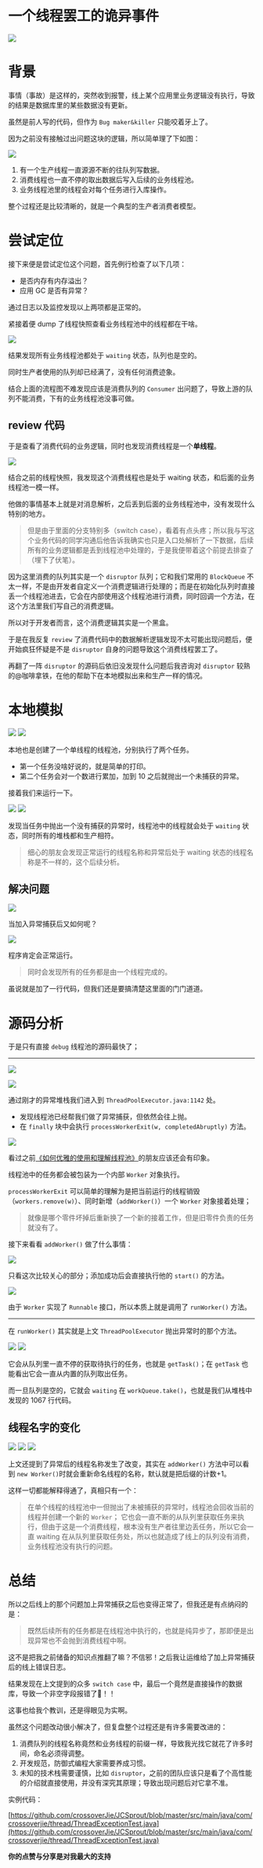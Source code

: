 
# 一个线程罢工的诡异事件


![](https://i.loli.net/2019/07/19/5d313f4a3a31f18582.jpg)

# 背景 

事情（事故）是这样的，突然收到报警，线上某个应用里业务逻辑没有执行，导致的结果是数据库里的某些数据没有更新。

虽然是前人写的代码，但作为 `Bug maker&killer` 只能咬着牙上了。

<!--more-->

因为之前没有接触过出问题这块的逻辑，所以简单理了下如图：

![](https://i.loli.net/2019/07/19/5d313f4c9d69456679.jpg)

1. 有一个生产线程一直源源不断的往队列写数据。
2. 消费线程也一直不停的取出数据后写入后续的业务线程池。
3. 业务线程池里的线程会对每个任务进行入库操作。

整个过程还是比较清晰的，就是一个典型的生产者消费者模型。

# 尝试定位

接下来便是尝试定位这个问题，首先例行检查了以下几项：
- 是否内存有内存溢出？
- 应用 GC 是否有异常？

通过日志以及监控发现以上两项都是正常的。

紧接着便 dump 了线程快照查看业务线程池中的线程都在干啥。

![](https://i.loli.net/2019/07/19/5d313f4f2a5fc61091.jpg)

结果发现所有业务线程池都处于 `waiting` 状态，队列也是空的。


同时生产者使用的队列却已经满了，没有任何消费迹象。

结合上面的流程图不难发现应该是消费队列的 `Consumer` 出问题了，导致上游的队列不能消费，下有的业务线程池没事可做。

## review 代码

于是查看了消费代码的业务逻辑，同时也发现消费线程是一个**单线程**。

![](https://i.loli.net/2019/07/19/5d313f5162ec253903.jpg)

结合之前的线程快照，我发现这个消费线程也是处于 waiting 状态，和后面的业务线程池一模一样。

他做的事情基本上就是对消息解析，之后丢到后面的业务线程池中，没有发现什么特别的地方。

> 但是由于里面的分支特别多（switch case），看着有点头疼；所以我与写这个业务代码的同学沟通后他告诉我确实也只是入口处解析了一下数据，后续所有的业务逻辑都是丢到线程池中处理的，于是我便带着这个前提去排查了（埋下了伏笔）。

因为这里消费的队列其实是一个 `disruptor` 队列；它和我们常用的 `BlockQueue` 不太一样，不是由开发者自定义一个消费逻辑进行处理的；而是在初始化队列时直接丢一个线程池进去，它会在内部使用这个线程池进行消费，同时回调一个方法，在这个方法里我们写自己的消费逻辑。


所以对于开发者而言，这个消费逻辑其实是一个黑盒。

于是在我反复 `review` 了消费代码中的数据解析逻辑发现不太可能出现问题后，便开始疯狂怀疑是不是 `disruptor` 自身的问题导致这个消费线程罢工了。

再翻了一阵 `disruptor` 的源码后依旧没发现什么问题后我咨询对 `disruptor` 较熟的@咖啡拿铁，在他的帮助下在本地模拟出来和生产一样的情况。

# 本地模拟

![](https://i.loli.net/2019/07/19/5d313f52c634323563.jpg)
![](https://i.loli.net/2019/07/19/5d313f5420dc952988.jpg)

本地也是创建了一个单线程的线程池，分别执行了两个任务。

- 第一个任务没啥好说的，就是简单的打印。
- 第二个任务会对一个数进行累加，加到 10 之后就抛出一个未捕获的异常。

接着我们来运行一下。

![](https://i.loli.net/2019/07/19/5d313f5a2c02c31627.jpg)
![](https://i.loli.net/2019/07/19/5d313f5d8ffa965140.jpg)

发现当任务中抛出一个没有捕获的异常时，线程池中的线程就会处于 `waiting` 状态，同时所有的堆栈都和生产相符。

> 细心的朋友会发现正常运行的线程名称和异常后处于 waiting 状态的线程名称是不一样的，这个后续分析。

## 解决问题

![](https://i.loli.net/2019/07/19/5d313f5ec672d88094.jpg)

当加入异常捕获后又如何呢？

![](https://i.loli.net/2019/07/19/5d313f6231de819950.jpg)

程序肯定会正常运行。

> 同时会发现所有的任务都是由一个线程完成的。

虽说就是加了一行代码，但我们还是要搞清楚这里面的门门道道。

# 源码分析

于是只有直接 `debug` 线程池的源码最快了；

---

![](https://i.loli.net/2019/07/19/5d313f6973b8619302.jpg)

![](https://i.loli.net/2019/07/19/5d313f6f57e9d51378.jpg)

通过刚才的异常堆栈我们进入到 `ThreadPoolExecutor.java:1142` 处。

- 发现线程池已经帮我们做了异常捕获，但依然会往上抛。
- 在 `finally` 块中会执行 `processWorkerExit(w, completedAbruptly)` 方法。


![](https://i.loli.net/2019/07/19/5d313f759363b25554.jpg)

看过之前[《如何优雅的使用和理解线程池》](https://crossoverjie.top/2018/07/29/java-senior/ThreadPool/)的朋友应该还会有印象。

线程池中的任务都会被包装为一个内部 `Worker` 对象执行。

`processWorkerExit` 可以简单的理解为是把当前运行的线程销毁（`workers.remove(w)`）、同时新增（`addWorker()`）一个 `Worker` 对象接着处理；

> 就像是哪个零件坏掉后重新换了一个新的接着工作，但是旧零件负责的任务就没有了。


接下来看看 `addWorker()` 做了什么事情：

![](https://i.loli.net/2019/07/19/5d313f77c421b49964.jpg)

只看这次比较关心的部分；添加成功后会直接执行他的 `start()` 的方法。


![](https://i.loli.net/2019/07/19/5d313f7994c8b72107.jpg)

由于 `Worker` 实现了 `Runnable` 接口，所以本质上就是调用了 `runWorker()` 方法。

---



在 `runWorker()` 其实就是上文 `ThreadPoolExecutor` 抛出异常时的那个方法。

![](https://i.loli.net/2019/07/19/5d313f7e6beff17180.jpg)
![](https://i.loli.net/2019/07/19/5d313f843771a14962.jpg)

它会从队列里一直不停的获取待执行的任务，也就是 `getTask()`；在 `getTask` 也能看出它会一直从内置的队列取出任务。

而一旦队列是空的，它就会 `waiting` 在 `workQueue.take()`，也就是我们从堆栈中发现的 1067 行代码。



## 线程名字的变化

![](https://i.loli.net/2019/07/19/5d313f8734b2d13880.jpg)
![](https://i.loli.net/2019/07/19/5d313f8a0386d77948.jpg)
![](https://i.loli.net/2019/07/19/5d313f8ced57345869.jpg)

上文还提到了异常后的线程名称发生了改变，其实在 `addWorker()` 方法中可以看到 `new Worker()`时就会重新命名线程的名称，默认就是把后缀的计数+1。

这样一切都能解释得通了，真相只有一个：


> 在单个线程的线程池中一但抛出了未被捕获的异常时，线程池会回收当前的线程并创建一个新的 `Worker`；
> 它也会一直不断的从队列里获取任务来执行，但由于这是一个消费线程，根本没有生产者往里边丢任务，所以它会一直 waiting 在从队列里获取任务处，所以也就造成了线上的队列没有消费，业务线程池没有执行的问题。

# 总结

所以之后线上的那个问题加上异常捕获之后也变得正常了，但我还是有点纳闷的是：

> 既然后续所有的任务都是在线程池中执行的，也就是纯异步了，那即便是出现异常也不会抛到消费线程中啊。

这不是把我之前储备的知识点推翻了嘛？不信邪！之后我让运维给了加上异常捕获后的线上错误日志。

结果发现在上文提到的众多 `switch case` 中，最后一个竟然是直接操作的数据库，导致一个非空字段报错了🤬！！

这事也给我个教训，还是得眼见为实啊。

虽然这个问题改动很小解决了，但复盘整个过程还是有许多需要改进的：

1. 消费队列的线程名称竟然和业务线程的前缀一样，导致我光找它就花了许多时间，命名必须得调整。
2. 开发规范，防御式编程大家需要养成习惯。
3. 未知的技术栈需要谨慎，比如 `disruptor`，之前的团队应该只是看了个高性能的介绍就直接使用，并没有深究其原理；导致出现问题后对它拿不准。

实例代码：

[https://github.com/crossoverJie/JCSprout/blob/master/src/main/java/com/crossoverjie/thread/ThreadExceptionTest.java](https://github.com/crossoverJie/JCSprout/blob/master/src/main/java/com/crossoverjie/thread/ThreadExceptionTest.java)


**你的点赞与分享是对我最大的支持**

